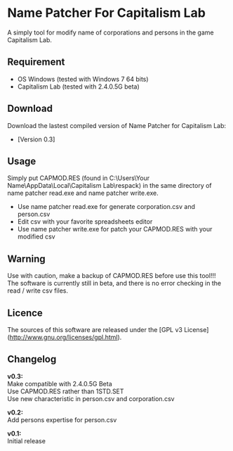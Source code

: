 Name Patcher For Capitalism Lab
===============================

A simply tool for modify name of corporations and persons in the game Capitalism Lab.

Requirement
-----------
- OS Windows (tested with Windows 7 64 bits)
- Capitalism Lab (tested with 2.4.0.5G beta)

Download
--------
Download the lastest compiled version of Name Patcher for Capitalism Lab:
- [Version 0.3] 

Usage
-----
Simply put CAPMOD.RES (found in C:\Users\Your Name\AppData\Local\Capitalism Lab\respack) in the same directory of name patcher read.exe and name patcher write.exe.
- Use name patcher read.exe for generate corporation.csv and person.csv
- Edit csv with your favorite spreadsheets editor
- Use name patcher write.exe for patch your CAPMOD.RES with your modified csv

Warning
-------
Use with caution, make a backup of CAPMOD.RES before use this tool!!! The software is currently still in beta, and there is no error checking in the read / write csv files.

Licence
-------
The sources of this software are released under the [GPL v3 License] (http://www.gnu.org/licenses/gpl.html).


Changelog
---------
**v0.3:**  
Make compatible with 2.4.0.5G Beta  
Use CAPMOD.RES rather than 1STD.SET  
Use new characteristic in person.csv and corporation.csv  

**v0.2:**  
Add persons expertise for person.csv

**v0.1:**  
Initial release
